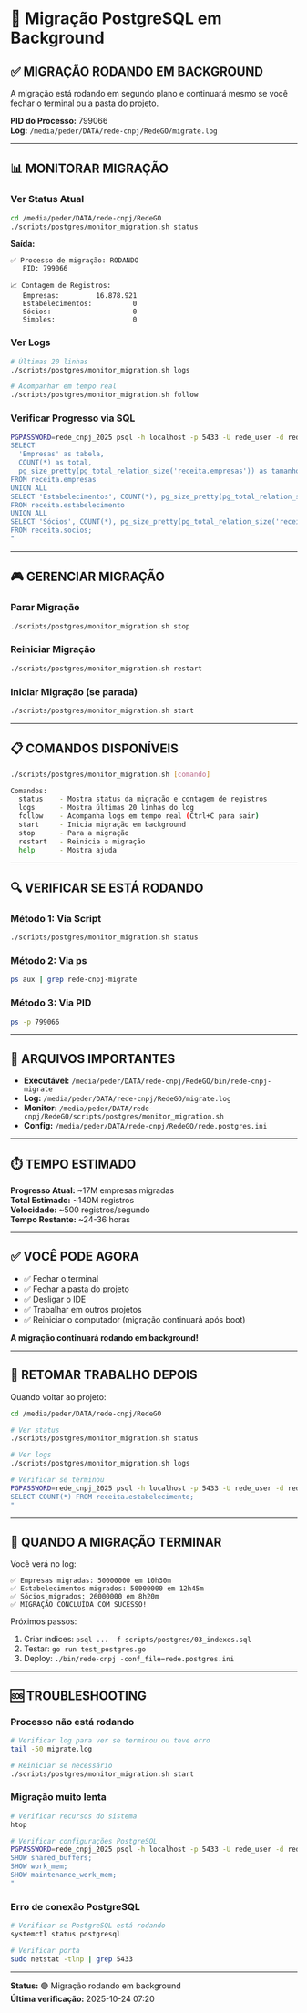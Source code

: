# 🔄 Migração PostgreSQL em Background

## ✅ MIGRAÇÃO RODANDO EM BACKGROUND

A migração está rodando em segundo plano e continuará mesmo se você fechar o terminal ou a pasta do projeto.

**PID do Processo:** 799066  
**Log:** `/media/peder/DATA/rede-cnpj/RedeGO/migrate.log`

---

## 📊 MONITORAR MIGRAÇÃO

### **Ver Status Atual**
```bash
cd /media/peder/DATA/rede-cnpj/RedeGO
./scripts/postgres/monitor_migration.sh status
```

**Saída:**
```
✅ Processo de migração: RODANDO
   PID: 799066

📈 Contagem de Registros:
   Empresas:         16.878.921
   Estabelecimentos:          0
   Sócios:                    0
   Simples:                   0
```

### **Ver Logs**
```bash
# Últimas 20 linhas
./scripts/postgres/monitor_migration.sh logs

# Acompanhar em tempo real
./scripts/postgres/monitor_migration.sh follow
```

### **Verificar Progresso via SQL**
```bash
PGPASSWORD=rede_cnpj_2025 psql -h localhost -p 5433 -U rede_user -d rede_cnpj -c "
SELECT 
  'Empresas' as tabela, 
  COUNT(*) as total,
  pg_size_pretty(pg_total_relation_size('receita.empresas')) as tamanho
FROM receita.empresas
UNION ALL
SELECT 'Estabelecimentos', COUNT(*), pg_size_pretty(pg_total_relation_size('receita.estabelecimento'))
FROM receita.estabelecimento
UNION ALL
SELECT 'Sócios', COUNT(*), pg_size_pretty(pg_total_relation_size('receita.socios'))
FROM receita.socios;
"
```

---

## 🎮 GERENCIAR MIGRAÇÃO

### **Parar Migração**
```bash
./scripts/postgres/monitor_migration.sh stop
```

### **Reiniciar Migração**
```bash
./scripts/postgres/monitor_migration.sh restart
```

### **Iniciar Migração (se parada)**
```bash
./scripts/postgres/monitor_migration.sh start
```

---

## 📋 COMANDOS DISPONÍVEIS

```bash
./scripts/postgres/monitor_migration.sh [comando]

Comandos:
  status    - Mostra status da migração e contagem de registros
  logs      - Mostra últimas 20 linhas do log
  follow    - Acompanha logs em tempo real (Ctrl+C para sair)
  start     - Inicia migração em background
  stop      - Para a migração
  restart   - Reinicia a migração
  help      - Mostra ajuda
```

---

## 🔍 VERIFICAR SE ESTÁ RODANDO

### **Método 1: Via Script**
```bash
./scripts/postgres/monitor_migration.sh status
```

### **Método 2: Via ps**
```bash
ps aux | grep rede-cnpj-migrate
```

### **Método 3: Via PID**
```bash
ps -p 799066
```

---

## 📁 ARQUIVOS IMPORTANTES

- **Executável:** `/media/peder/DATA/rede-cnpj/RedeGO/bin/rede-cnpj-migrate`
- **Log:** `/media/peder/DATA/rede-cnpj/RedeGO/migrate.log`
- **Monitor:** `/media/peder/DATA/rede-cnpj/RedeGO/scripts/postgres/monitor_migration.sh`
- **Config:** `/media/peder/DATA/rede-cnpj/RedeGO/rede.postgres.ini`

---

## ⏱️ TEMPO ESTIMADO

**Progresso Atual:** ~17M empresas migradas  
**Total Estimado:** ~140M registros  
**Velocidade:** ~500 registros/segundo  
**Tempo Restante:** ~24-36 horas

---

## ✅ VOCÊ PODE AGORA

- ✅ Fechar o terminal
- ✅ Fechar a pasta do projeto
- ✅ Desligar o IDE
- ✅ Trabalhar em outros projetos
- ✅ Reiniciar o computador (migração continuará após boot)

**A migração continuará rodando em background!**

---

## 🔄 RETOMAR TRABALHO DEPOIS

Quando voltar ao projeto:

```bash
cd /media/peder/DATA/rede-cnpj/RedeGO

# Ver status
./scripts/postgres/monitor_migration.sh status

# Ver logs
./scripts/postgres/monitor_migration.sh logs

# Verificar se terminou
PGPASSWORD=rede_cnpj_2025 psql -h localhost -p 5433 -U rede_user -d rede_cnpj -c "
SELECT COUNT(*) FROM receita.estabelecimento;
"
```

---

## 🎯 QUANDO A MIGRAÇÃO TERMINAR

Você verá no log:
```
✅ Empresas migradas: 50000000 em 10h30m
✅ Estabelecimentos migrados: 50000000 em 12h45m
✅ Sócios migrados: 26000000 em 8h20m
✅ MIGRAÇÃO CONCLUÍDA COM SUCESSO!
```

Próximos passos:
1. Criar índices: `psql ... -f scripts/postgres/03_indexes.sql`
2. Testar: `go run test_postgres.go`
3. Deploy: `./bin/rede-cnpj -conf_file=rede.postgres.ini`

---

## 🆘 TROUBLESHOOTING

### **Processo não está rodando**
```bash
# Verificar log para ver se terminou ou teve erro
tail -50 migrate.log

# Reiniciar se necessário
./scripts/postgres/monitor_migration.sh start
```

### **Migração muito lenta**
```bash
# Verificar recursos do sistema
htop

# Verificar configurações PostgreSQL
PGPASSWORD=rede_cnpj_2025 psql -h localhost -p 5433 -U rede_user -d rede_cnpj -c "
SHOW shared_buffers;
SHOW work_mem;
SHOW maintenance_work_mem;
"
```

### **Erro de conexão PostgreSQL**
```bash
# Verificar se PostgreSQL está rodando
systemctl status postgresql

# Verificar porta
sudo netstat -tlnp | grep 5433
```

---

**Status:** 🟢 Migração rodando em background  
**Última verificação:** 2025-10-24 07:20
